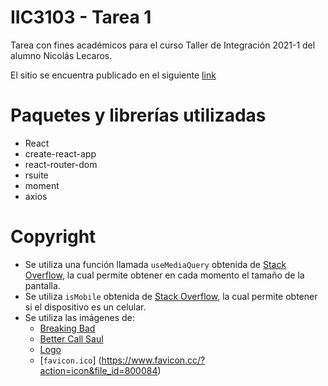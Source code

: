 # IIC3103 - Tarea 1
Tarea con fines académicos para el curso Taller de Integración 2021-1 del alumno Nicolás Lecaros.

El sitio se encuentra publicado en el siguiente [link](https://say-my-name-wiki-app.herokuapp.com/)

# Paquetes y librerías utilizadas
- React
- create-react-app
- react-router-dom
- rsuite
- moment
- axios

# Copyright
 - Se utiliza una función llamada `useMediaQuery` obtenida de [Stack Overflow](https://stackoverflow.com/questions/19014250/rerender-view-on-browser-resize-with-react), la cual permite obtener en cada momento el tamaño de la pantalla.
 - Se utiliza `isMobile` obtenida de [Stack Overflow](https://stackoverflow.com/questions/19014250/rerender-view-on-browser-resize-with-react), la cual permite obtener si el dispositivo es un celular.
 - Se utiliza las imágenes de:
    - [Breaking Bad](https://i.blogs.es/6d84c8/breaking-bad/1366_2000.jpg)
    - [Better Call Saul](http://www.srgeekarg.com/wp-content/uploads/2020/04/Better-Call-Saul-temporada-cinco-min.jpg)
    - [Logo](https://juicebubble.co.za/product-category/hoodies/page/5/)
    - [`favicon.ico`] (https://www.favicon.cc/?action=icon&file_id=800084)